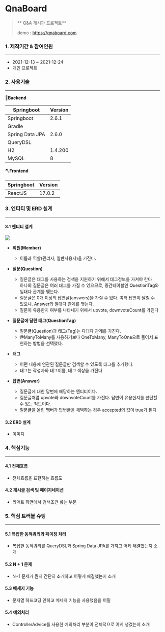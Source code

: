 # QnaBoard

> ** Q&A 게시판 프로젝트**
>
> demo : https://qnaboard.com



### 1. 제작기간 & 참여인원

<hr>

- 2021-12-13 ~ 2021-12-24
- 개인 프로젝트



### 2. 사용기술

<hr>

🔨**Backend**

| Springboot      | Version |
| --------------- | ------- |
| Springboot      | 2.6.1   |
| Gradle          |         |
| Spring Data JPA | 2.6.0   |
| QueryDSL        |         |
| H2              | 1.4.200 |
| MySQL           | 8       |

🪓**Frontend**

| Springboot | Version |
| ---------- | ------- |
| ReactJS    | 17.0.2  |



### 3. 엔티티 및 ERD 설계

<hr>

#### 3.1 엔티티 설계

![](https://i.imgur.com/lR6MZW4.png)

- **회원(Member)**
  - 이름과 역할(관리자, 일반사용자)을 가진다.
- **질문(Question)**
  - 질문글은 태그를 사용하는 검색을 지원하기 위해서 태그정보를 가져야 한다  
    하나의 질문글은 여러 태그를 가질 수 있으므로, 중간테이블인 QuestionTag와 일대다 관계를 맺는다.
  - 질문글은 0개 이상의 답변글(answers)을 가질 수 있다.
    여러 답변이 달릴 수 있으니, Answer와 일대다 관계를 맺는다.
  - 질문이 유용한지 여부를 나타내기 위해서 upvote, downvoteCount를 가진다
- **질문글에 달린 태그(QuestionTag)**
  - 질문글(Question)과 태그(Tag)는 다대다 관계를 가진다.
  - @ManyToMany를 사용하기보다 OneToMany, ManyToOne으로 풀어서 표현하는 방법을 선택했다.
  
- **태그**
  - 어떤 내용에 연관된 질문글만 검색할 수 있도록 태그를 추가했다.
  - 태그는 작성자와 태그이름, 태그 색상을 가진다
- **답변(Answer)**
  - 질문글에 대한 답변에 해당하는 엔티티이다.
  - 질문글처럼 upvote와 downvoteCount를 가진다. 답변이 유용한지를 판단할 수 있는 척도이다.
  - 질문글을 올린 멤버가 답변글을 체택하는 경우 accepted의 값이 true가 된다

#### 3.2 ERD 설계

- 이미지



### 4. 핵심기능

<hr>

#### 4.1 전체흐름

- 전체흐름을 표현하는 흐름도

#### 4.2 게시글 검색 및 페이지네이션

- 리액트 화면에서 검색조건 넣는 부분



### 5. 핵심 트러블 슈팅

<hr>

#### 5.1 복잡한 동적쿼리와 페이징 처리

- 복잡한 동적쿼리를 QueryDSL과 Spring Data JPA를 가지고 어케 해결했는지 소개

#### 5.2 N + 1 문제

- N+1 문제가 뭔지 간단히 소개하고 어떻게 해결했는지 소개

#### 5.3 메세지 기능

- 문자열 하드코딩 안하고 메세지 기능을 사용했음을 어필

#### 5.4 예외처리

- ControllerAdvice를 사용한 예외처리 부분이 전체적으로 어케 생겼는지 소개